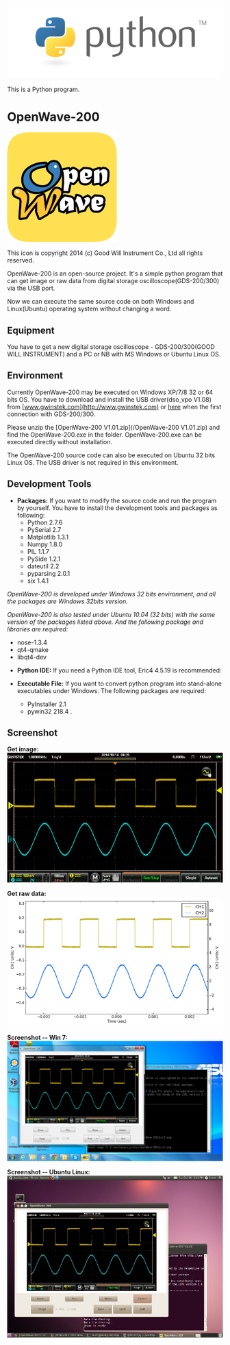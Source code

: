 ![Python logo](/image/python-logo.png)

This is a Python program.




OpenWave-200
============
![GetImage](/image/OpenWave256x256.jpg)

This icon is copyright 2014 (c) Good Will Instrument Co., Ltd all rights reserved.




OpenWave-200 is an open-source project. It's a simple python program that can get image or raw data from digital storage oscilloscope(GDS-200/300) via the USB port.  

Now we can execute the same source code on both Windows and Linux(Ubuntu) operating system without changing a word.


Equipment
------------
You have to get a new digital storage oscilloscope - GDS-200/300(GOOD WILL INSTRUMENT) and a PC or NB with MS Windows or Ubuntu Linux OS.




Environment
------------
Currently OpenWave-200 may be executed on Windows XP/7/8 32 or 64 bits OS. You have to download and install the USB driver(dso_vpo V1.08) from [www.gwinstek.com](http://www.gwinstek.com) or [here](/dso_vpo_v108.zip) when the first connection with GDS-200/300. 

Please unzip the [OpenWave-200 V1.01.zip](/OpenWave-200 V1.01.zip) and find the OpenWave-200.exe in the folder. OpenWave-200.exe can be executed directly without installation.

The OpenWave-200 source code can also be executed on Ubuntu 32 bits Linux OS. The USB driver is not required in this environment.


Development Tools
------------
- **Packages:**
   If you want to modify the source code and run the program by yourself. You have to install the development tools and packages as following:
   * Python 2.7.6
   * PySerial 2.7
   * Matplotlib 1.3.1
   * Numpy 1.8.0
   * PIL 1.1.7
   * PySide 1.2.1
   * dateutil 2.2
   * pyparsing 2.0.1
   * six 1.4.1

 *OpenWave-200 is developed under Windows 32 bits environment, and all the packages are Windows 32bits version.*
 
 *OpenWave-200 is also tested under Ubuntu 10.04 (32 bits) with the same version of the packages listed above.  And the following package and libraries are required:*
   * nose-1.3.4
   * qt4-qmake
   * libqt4-dev

- **Python IDE:**
   If you need a Python IDE tool, Eric4 4.5.19  is recommended:


- **Executable File:**
   If you want to convert python program into stand-alone executables under Windows. The following packages are required:
   * PyInstaller 2.1
   * pywin32 218.4 .



   
Screenshot
------------
**Get image:**
![GetImage](/image/pic1.png)


**Get raw data:**
![GetRawData](/image/pic2.png)


**Screenshot -- Win 7:**
![MS Windows](/image/Win7_Screenshot.jpg)


**Screenshot -- Ubuntu Linux:**
![Ubuntu Linux](/image/Ubuntu1004_Screenshot.jpg)

